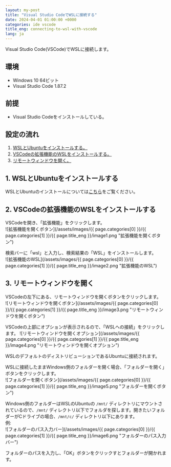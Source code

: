 ```yaml
---
layout: my-post
title: "Visual Studio CodeでWSLに接続する"
date: 2024-04-01 01:00:00 +0000
categories: ide vscode
title_eng: connecting-to-wsl-with-vscode
lang: ja
---
```


Visual Studio Code(VSCode)でWSLに接続します。

## 環境
- Windows 10 64ビット
- Visual Studio Code 1.87.2

## 前提
- Visual Studio Codeをインストールしている。

## 設定の流れ
1. [WSLとUbuntuをインストールする。](#1-wslとubuntuをインストールする)
2. [VSCodeの拡張機能のWSLをインストールする。](#2-vscodeの拡張機能のwslをインストールする)
3. [リモートウィンドウを開く。](#3-リモートウィンドウを開く)

## 1. WSLとUbuntuをインストールする
WSLとUbuntuのインストールについては[こちら](/platform/windows/installing-wsl)をご覧ください。

## 2. VSCodeの拡張機能のWSLをインストールする
VSCodeを開き、「拡張機能」をクリックします。  
![拡張機能を開くボタン](/assets/images/{{ page.categories[0] }}/{{ page.categories[1] }}/{{ page.title_eng }}/image1.png "拡張機能を開くボタン")

検索バーに「wsl」と入力し、検索結果の「WSL」をインストールします。  
![拡張機能のWSL](/assets/images/{{ page.categories[0] }}/{{ page.categories[1] }}/{{ page.title_eng }}/image2.png "拡張機能のWSL")

## 3. リモートウィンドウを開く
VSCodeの左下にある、リモートウィンドウを開くボタンをクリックします。  
![リモートウィンドウを開くボタン](/assets/images/{{ page.categories[0] }}/{{ page.categories[1] }}/{{ page.title_eng }}/image3.png "リモートウィンドウを開くボタン")

VSCodeの上部にオプションが表示されるので、「WSLへの接続」をクリックします。
![リモートウィンドウを開くオプション](/assets/images/{{ page.categories[0] }}/{{ page.categories[1] }}/{{ page.title_eng }}/image4.png "リモートウィンドウを開くオプション")

WSLのデフォルトのディストリビューションであるUbuntuに接続されます。

WSLに接続したままWindows側のフォルダーを開く場合、「フォルダーを開く」ボタンをクリックします。  
![フォルダーを開くボタン](/assets/images/{{ page.categories[0] }}/{{ page.categories[1] }}/{{ page.title_eng }}/image5.png "フォルダーを開くボタン")

Windows側のフォルダーはWSLのUbuntuの `/mnt/` ディレクトリにマウントされているので、`/mnt/` ディレクトリ以下でフォルダを探します。開きたいフォルダーがCドライブの場合、`/mnt/c/` ディレクトリ以下にあります。  
例:  
![フォルダーのパス入力バー](/assets/images/{{ page.categories[0] }}/{{ page.categories[1] }}/{{ page.title_eng }}/image6.png "フォルダーのパス入力バー")

フォルダーのパスを入力し、「OK」ボタンをクリックすとフォルダーが開かれます。